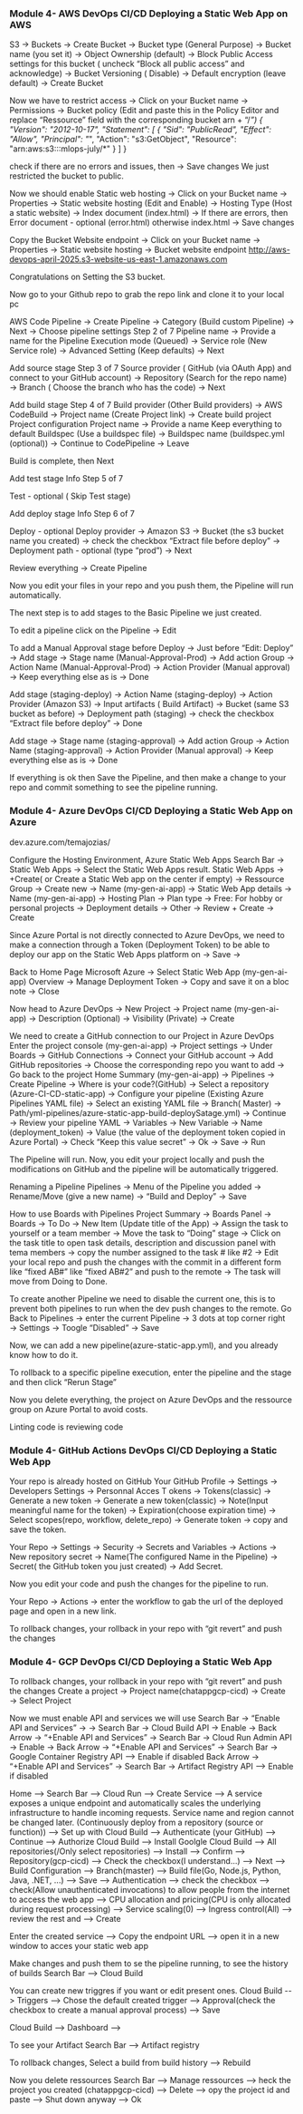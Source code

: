 ### Module 4- AWS DevOps CI/CD Deploying a Static Web App on AWS

S3 → Buckets → Create Bucket → Bucket type (General Purpose)
→ Bucket name (you set it) → Object Ownership (default) 
→ Block Public Access settings for this bucket ( uncheck “Block all public access” and acknowledge)
→ Bucket Versioning ( Disable)
→ Default encryption (leave default)
→ Create Bucket

Now we have to restrict access
→ Click on your Bucket name → Permissions → Bucket policy (Edit and paste this in the Policy Editor and replace “Ressource” field with the corresponding bucket arn + “/*”)
{
    "Version": "2012-10-17",
    "Statement": [
        {
            "Sid": "PublicRead",
            "Effect": "Allow",
            "Principal": "*",
            "Action": "s3:GetObject",
            "Resource": "arn:aws:s3:::mlops-july/*"
        }
        ]
}

check if there are no errors and issues, then → Save changes
We just restricted the bucket to public.


Now we should enable Static web hosting
→ Click on your Bucket name → Properties → Static website hosting (Edit and Enable) → Hosting Type (Host a static website) → Index document (index.html) → If there are errors, then Error document - optional (error.html) otherwise index.html → Save changes

Copy the Bucket Website endpoint 
→ Click on your Bucket name → Properties → Static website hosting → Bucket website endpoint
http://aws-devops-april-2025.s3-website-us-east-1.amazonaws.com

Congratulations on Setting the S3 bucket.


Now go to your Github repo to grab the repo link and clone it to your local pc

AWS Code Pipeline →  Create Pipeline → Category (Build custom Pipeline) → Next → 
Choose pipeline settings 
Step 2 of 7
Pipeline name → Provide a name for the Pipeline
Execution mode (Queued) → Service role (New Service role) → Advanced Setting (Keep defaults) → Next

Add source stage 
Step 3 of 7
Source provider ( GitHub (via OAuth App) and connect to your GitHub account) → Repository (Search for the repo name) → Branch ( Choose the branch who has the code) → Next

Add build stage
Step 4 of 7 
Build provider (Other Build providers) → AWS CodeBuild → Project name (Create Project link) →
	Create build project
Project configuration
Project name → Provide a name
Keep everything to default
Buildspec (Use a buildspec file) → Buildspec name (buildspec.yml (optional)) → Continue to CodePipeline → Leave

Build is complete, then Next

Add test stage Info
Step 5 of 7

Test - optional ( Skip Test stage)

Add deploy stage Info
Step 6 of 7

Deploy - optional
Deploy provider → Amazon S3 → Bucket (the s3 bucket name you created) → check the checkbox “Extract file before deploy” → Deployment path - optional (type “prod”) → Next

Review everything → Create Pipeline

Now you edit your files in your repo and you push them, the Pipeline will run automatically.

The next step is to add stages to the Basic Pipeline we just created.

To edit a pipeline click on the Pipeline → Edit 

To add a Manual Approval stage before Deploy → Just before “Edit: Deploy” → Add stage → Stage name (Manual-Approval-Prod) → Add action Group → Action Name (Manual-Approval-Prod) → Action Provider (Manual approval) → Keep everything else as is → Done

Add stage (staging-deploy) → Action Name (staging-deploy) → Action Provider (Amazon S3) → Input artifacts ( Build Artifact) → Bucket (same S3 bucket as before) → Deployment path (staging) → check the checkbox “Extract file before deploy” → Done

Add stage → Stage name (staging-approval) → Add action Group → Action Name (staging-approval) → Action Provider (Manual approval) → Keep everything else as is → Done

If everything is ok then Save the Pipeline, and then make a change to your repo and commit something to see the pipeline running.


### Module 4- Azure DevOps CI/CD Deploying a Static Web App on Azure

dev.azure.com/temajozias/

Configure the Hosting Environment, Azure Static Web Apps
Search Bar → Static Web Apps → Select the Static Web Apps result.
Static Web Apps → +Create( or Create a Static Web app on the center if empty) → Ressource Group → Create new → Name (my-gen-ai-app) → Static Web App details → Name (my-gen-ai-app) → Hosting Plan → Plan type → Free: For hobby or personal projects → Deployment details → Other → Review + Create → Create
 
Since Azure Portal is not directly connected to Azure DevOps, we need to make a connection through a Token (Deployment Token) to be able to deploy our app on the Static Web Apps platform on → Save →

Back to Home Page Microsoft Azure → Select Static Web App (my-gen-ai-app)
Overview → Manage Deployment Token → Copy and save it on a bloc note → Close

Now head to Azure DevOps → New Project → Project name (my-gen-ai-app) → Description (Optional) → Visibility (Private) → Create

We need to create a GitHub connection to our Project in Azure DevOps
Enter the project console (my-gen-ai-app) → Project settings → Under Boards → GitHub Connections → Connect your GitHub account → Add GitHub repositories → Choose the corresponding repo you want to add → Go back to the project Home Summary (my-gen-ai-app) → Pipelines → Create Pipeline → Where is your code?(GitHub) → Select a repository (Azure-CI-CD-static-app) → Configure your pipeline (Existing Azure Pipelines YAML file) → Select an existing YAML file → Branch( Master) → Path/yml-pipelines/azure-static-app-build-deploySatage.yml) →
Continue → Review your pipeline YAML → Variables → New Variable → Name (deployment_token) → Value (the value of the deployment token copied in Azure Portal) → Check “Keep this value secret” → Ok → Save → Run

The Pipeline will run. Now, you edit your project locally and push the modifications on GitHub and the pipeline will be automatically triggered.

Renaming a Pipeline
Pipelines → Menu of the Pipeline you added → Rename/Move (give a new name) → “Build and Deploy” → Save

How to use Boards with Pipelines
Project Summary → Boards Panel → Boards → To Do → New Item (Update title of the App) → Assign the task to yourself or a team member → Move the task to “Doing” stage → Click on the task title to open task details, description and discussion panel with tema members → copy the number assigned to the task #<Board Number> like #2 → Edit your local repo and push the changes with the commit in a different form like “fixed AB#<Board Number>” like “fixed AB#2” and push to the remote → The task will move from Doing to Done.

To create another Pipeline we need to disable the current one, this is to prevent both pipelines to run when the dev push changes to the remote.
Go Back to Pipelines → enter the current Pipeline → 3 dots at top corner right → Settings → Toogle “Disabled” → Save

Now, we can add a new pipeline(azure-static-app.yml), and you already know how to do it.

To rollback to a specific pipeline execution, enter the pipeline and the stage and then click “Rerun Stage”

Now you delete everything, the project on Azure DevOps and the ressource group on Azure Portal to avoid costs.


 Linting code is reviewing code


### Module 4- GitHub Actions DevOps CI/CD Deploying a Static Web App
Your repo is already hosted on GitHub
Your GitHub Profile → Settings → Developers Settings → Personnal Acces T	okens → Tokens(classic) → Generate a new token → Generate a new token(classic) → Note(Input meaningful name for the token) → Expiration(choose expiration time) → Select scopes(repo, workflow, delete_repo) → Generate token → copy and save the token.

Your Repo → Settings → Security → Secrets and Variables → Actions → New repository secret → Name(The configured Name in the Pipeline) → Secret( the GitHub token you just created) → Add Secret.

Now you edit your code and push the changes for the pipeline to run.

Your Repo → Actions → enter the workflow to gab the url of the deployed page and open in a new link.

To rollback changes, your rollback in your repo with “git revert” and push the changes

### Module 4- GCP DevOps CI/CD Deploying a Static Web App
To rollback changes, your rollback in your repo with “git revert” and push the changes
Create a project → Project name(chatappgcp-cicd) → Create → Select Project

Now we must enable API and services we will use
Search Bar → “Enable API and Services” →  → Search Bar → Cloud Build API → Enable → 
Back Arrow →  “+Enable API and Services” → Search Bar → Cloud Run Admin API → Enable → 
Back Arrow →  “+Enable API and Services” → Search Bar → Google Container Registry API --> Enable if disabled
Back Arrow →  “+Enable API and Services” → Search Bar → Artifact Registry API --> Enable if disabled

Home --> Search Bar --> Cloud Run --> Create Service --> A service exposes a unique endpoint and automatically scales the underlying infrastructure to handle incoming requests. Service name and region cannot be changed later. (Continuously deploy from a repository (source or function)) --> Set up with Cloud Build --> Authenticate (your GitHub) --> Continue --> Authorize Cloud Build --> Install Goolgle Cloud Build --> All repositories(/Only select repositories) --> Install --> Confirm --> Repository(gcp-cicd) --> Check the checkbox(I understand...) --> Next --> Build Configuration --> Branch(master) --> Build file(Go, Node.js, Python, Java, .NET, ...) --> Save --> Authentication --> check the checkbox --> check(Allow unauthenticated invocations) to allow people from the internet to access the web app --> CPU allocation and pricing(CPU is only allocated during request processing) --> Service scaling(0) --> Ingress control(All) --> review the rest and -->  Create 

Enter the created service --> Copy the endpoint URL --> open it in a new window to acces your static web app

Make changes and push them to se the pipeline running, to see the history of builds
Search Bar --> Cloud Build

You can create new triggres if you want or edit present ones.
Cloud Build --> Triggers  --> Chose the default created trigger --> Approval(check the checkbox to create a manual approval process) --> Save

Cloud Build --> Dashboard --> 

To see your Artifact
Search Bar --> Artifact registry

To rollback changes, Select a build from build history --> Rebuild

Now you delete ressources
Search Bar --> Manage ressources --> heck the project you created (chatappgcp-cicd) --> Delete --> opy the project id and paste --> Shut down anyway --> Ok

